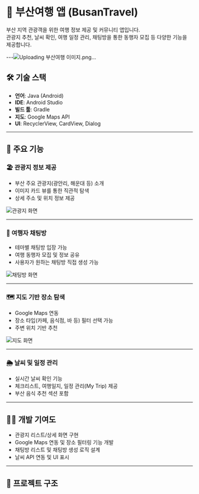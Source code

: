# 📱 부산여행 앱 (BusanTravel)

부산 지역 관광객을 위한 여행 정보 제공 및 커뮤니티 앱입니다.  
관광지 추천, 날씨 확인, 여행 일정 관리, 채팅방을 통한 동행자 모집 등 다양한 기능을 제공합니다.

---![Uploading 부산여행 이미지.png…]()


## 🛠 기술 스택
- **언어**: Java (Android)
- **IDE**: Android Studio
- **빌드 툴**: Gradle
- **지도**: Google Maps API
- **UI**: RecyclerView, CardView, Dialog

---

## 📌 주요 기능

### 🏖 관광지 정보 제공
- 부산 주요 관광지(광안리, 해운대 등) 소개
- 이미지 카드 뷰를 통한 직관적 탐색
- 상세 주소 및 위치 정보 제공

![관광지 화면](./images/busantravel_main.png)

---

### 💬 여행자 채팅방
- 테마별 채팅방 입장 가능
- 여행 동행자 모집 및 정보 공유
- 사용자가 원하는 채팅방 직접 생성 가능

![채팅방 화면](./images/busantravel_chat.png)

---

### 🗺 지도 기반 장소 탐색
- Google Maps 연동
- 장소 타입(카페, 음식점, 바 등) 필터 선택 가능
- 주변 위치 기반 추천

![지도 화면](./images/busantravel_map.png)

---

### 🌦 날씨 및 일정 관리
- 실시간 날씨 확인 기능
- 체크리스트, 여행일지, 일정 관리(My Trip) 제공
- 부산 음식 추천 섹션 포함

---

## 👩‍💻 개발 기여도
- 관광지 리스트/상세 화면 구현
- Google Maps 연동 및 장소 필터링 기능 개발
- 채팅방 리스트 및 채팅방 생성 로직 설계
- 날씨 API 연동 및 UI 표시

---

## 📂 프로젝트 구조
